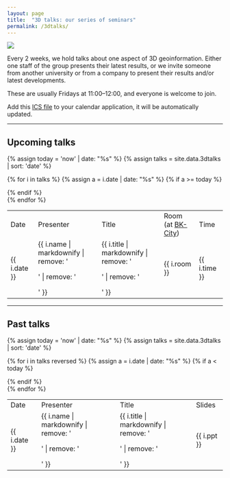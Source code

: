 ```yaml
---
layout: page
title:  "3D talks: our series of seminars"
permalink: /3dtalks/
---
```



<div class="row">
  <div class="col-xs-4 col-md-3">
    <img src="{{ "/img/logos/3dtalks2.png" | prepend: site.baseurl }}"/>
  </div>
  <div class="col-xs-8 col-md-9">
    <p>Every 2 weeks, we hold talks about one aspect of 3D geoinformation.
    Either one staff of the group presents their latest results, or we invite someone from another university or from a company to present their results and/or latest developments.</p>
    <p>These are usually Fridays at 11:00&ndash;12:00, and everyone is welcome to join.</p>
  </div>
</div>

<span class="label label-info">Add this <a href="http://3d.bk.tudelft.nl/3dtalks/3dtalks.ics">ICS file</a> to your calendar application, it will be automatically updated.</span>

- - -

## Upcoming talks

{% assign today = 'now' | date: "%s" %}
{% assign talks = site.data.3dtalks | sort: 'date' %}

<div class="table-responsive">

<table class="table table-striped">

  <tr class="info">
    <td>Date</td>
    <td>Presenter</td>
    <td>Title</td>
    <td>Room (at <a href="http://www.tudelft.nl/en/about-tu-delft/contact-and-accessibility/housing-tu-delft/accessibility/building-8/">BK-City</a>)</td>
    <td>Time</td>
  </tr>

  {% for i in talks %}
  {% assign a = i.date | date: "%s" %}
  {% if a >= today %}
    <tr>
      <td>{{ i.date  }}</td>
      <td>{{ i.name | markdownify | remove: '<p>' | remove: '</p>' }}</td>
      <td>{{ i.title | markdownify | remove: '<p>' | remove: '</p>' }}</td>
      <td>{{ i.room }}</td>
      <td>{{ i.time }}</td>
    </tr>
  {% endif %}  
  {% endfor %}

</table> 
</div>   

- - -

## Past talks

{% assign today = 'now' | date: "%s" %}
{% assign talks = site.data.3dtalks | sort: 'date' %}

<div class="table-responsive">
<table class="table table-striped">

  <tr class="info">
    <td>Date</td>
    <td>Presenter</td>
    <td>Title</td>
    <td>Slides</td>
  </tr>

  {% for i in talks reversed %}
  {% assign a = i.date | date: "%s" %}
  {% if a < today %}
    <tr>
      <td>{{ i.date  }}</td>
      <td>{{ i.name | markdownify | remove: '<p>' | remove: '</p>' }}</td>
      <td>{{ i.title | markdownify | remove: '<p>' | remove: '</p>' }}</td>
      <td>{{ i.ppt }}</td>
    </tr>
  {% endif %}  
  {% endfor %}

</table>    
</div>